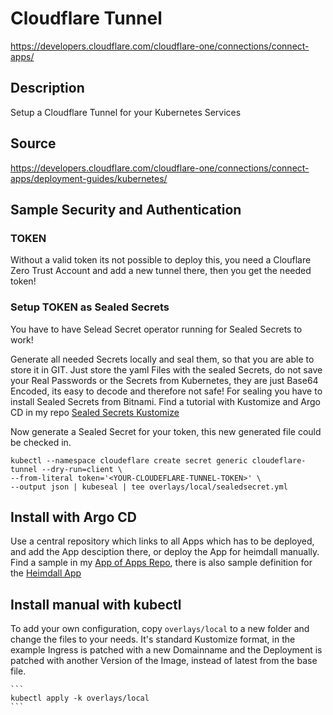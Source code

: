 # Cloudflare Tunnel

https://developers.cloudflare.com/cloudflare-one/connections/connect-apps/

## Description

Setup a Cloudflare Tunnel for your Kubernetes Services

## Source

https://developers.cloudflare.com/cloudflare-one/connections/connect-apps/deployment-guides/kubernetes/

## Sample Security and Authentication

### TOKEN

Without a valid token its not possible to deploy this, you need a Clouflare Zero Trust Account and add a new tunnel there, then you get the needed token! 


### Setup TOKEN as Sealed Secrets

You have to have Selead Secret operator running for Sealed Secrets to work!

Generate all needed Secrets locally and seal them, so that you are able to store it in GIT. Just store the yaml Files with the sealed Secrets,
do not save your Real Passwords or the Secrets from Kubernetes, they are just Base64 Encoded, its easy to decode and therefore not safe!
For sealing you have to install Sealed Secrets from Bitnami. Find a tutorial with Kustomize and Argo CD in my repo [Sealed Secrets Kustomize](https://github.com/wep4you/sealed-secrets-kustomize) 


Now generate a Sealed Secret for your token, this new generated file could be checked in.

    kubectl --namespace cloudeflare create secret generic cloudeflare-tunnel --dry-run=client \
    --from-literal token='<YOUR-CLOUDEFLARE-TUNNEL-TOKEN>' \
    --output json | kubeseal | tee overlays/local/sealedsecret.yml    


## Install with Argo CD

Use a central repository which links to all Apps which has to be deployed,
and add the App desciption there, or deploy the App for heimdall manually.
Find a sample in my [App of Apps Repo](https://github.com/wep4you/k8s-apps.git),
there is also sample definition for the [Heimdall App](https://github.com/wep4you/k8s-apps/blob/main/local/CloudflareTunnel.yml)


## Install manual with kubectl

To add your own configuration, copy ```overlays/local``` to a new folder and change the files to your needs.
It's standard Kustomize format, in the example Ingress is patched with a new Domainname and the Deployment
is patched with another Version of the Image, instead of latest from the base file.

    ```
    kubectl apply -k overlays/local
    ```
